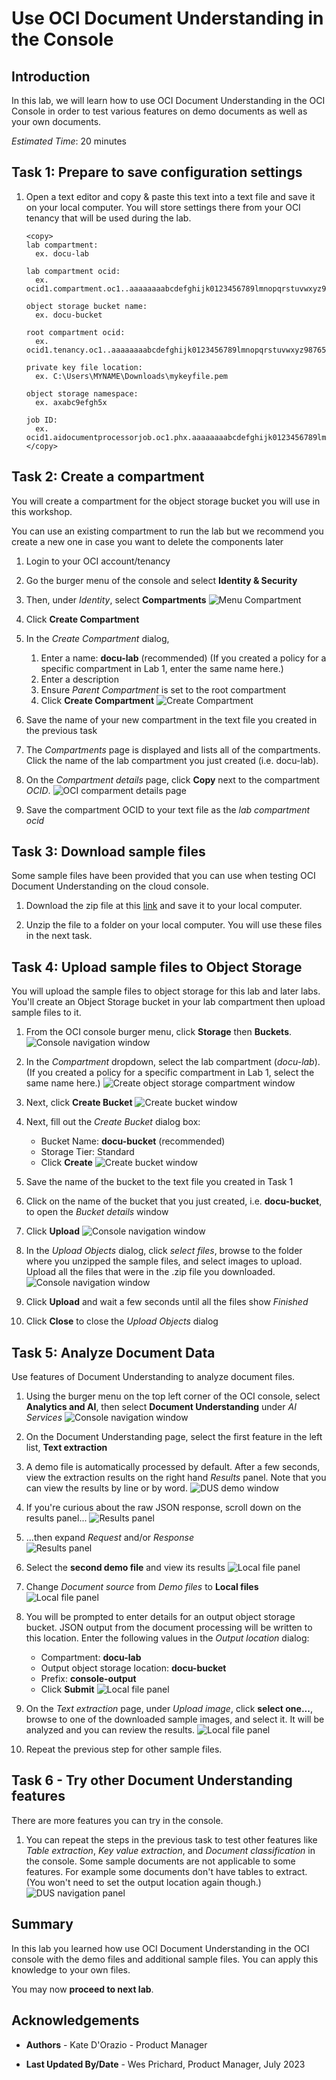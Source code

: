 # Use OCI Document Understanding in the Console

## Introduction
In this lab, we will learn how to use OCI Document Understanding in the OCI Console in order to test various features on demo documents as well as your own documents.

*Estimated Time*: 20 minutes

## Task 1: Prepare to save configuration settings

1. Open a text editor and copy & paste this text into a text file and save it on your local computer. You will store settings there from your OCI tenancy that will be used during the lab.
    ```text TODO
    <copy>
    lab compartment: 
      ex. docu-lab

    lab compartment ocid: 
      ex. ocid1.compartment.oc1..aaaaaaaabcdefghijk0123456789lmnopqrstuvwxyz9876543210abcdefg

    object storage bucket name: 
      ex. docu-bucket

    root compartment ocid: 
      ex. ocid1.tenancy.oc1..aaaaaaaabcdefghijk0123456789lmnopqrstuvwxyz9876543210abcdefg
      
    private key file location: 
      ex. C:\Users\MYNAME\Downloads\mykeyfile.pem

    object storage namespace: 
      ex. axabc9efgh5x

    job ID: 
      ex. ocid1.aidocumentprocessorjob.oc1.phx.aaaaaaaabcdefghijk0123456789lmnopqrstuvwxyz9876543210abcdefg
    </copy>
    ```


## Task 2: Create a compartment
You will create a compartment for the object storage bucket you will use in this workshop. 

You can use an existing compartment to run the lab but we recommend you create a new one in case you want to delete the components later

1. Login to your OCI account/tenancy

1. Go the burger menu of the console and select **Identity & Security**

1. Then, under *Identity*, select **Compartments**
    ![Menu Compartment](images/compartment1.png)

1. Click **Create Compartment**

1. In the *Create Compartment* dialog, 
    1. Enter a name: **docu-lab** (recommended) (If you created a policy for a specific compartment in Lab 1, enter the same name here.)
    1. Enter a description
    1. Ensure *Parent Compartment* is set to the root compartment
    1. Click **Create Compartment**
    ![Create Compartment](images/compartment2.png)

1. Save the name of your new compartment in the text file you created in the previous task

1. The *Compartments* page is displayed and lists all of the compartments.  Click the name of the lab compartment you just created (i.e. docu-lab).
	    
1. On the *Compartment details* page, click **Copy** next to the compartment *OCID*.
	    ![OCI comparment details page](./images/compartment-copy.png " ")
    
1. Save the compartment OCID to your text file as the *lab compartment ocid*


## Task 3: Download sample files
Some sample files have been provided that you can use when testing OCI Document Understanding on the cloud console.

1. Download the zip file at this [link](https://objectstorage.us-ashburn-1.oraclecloud.com/p/Ei1_2QRw4M8tQpk59Qhao2JCvEivSAX8MGB9R6PfHZlqNkpkAcnVg4V3-GyTs1_t/n/c4u04/b/livelabsfiles/o/oci-library/sample_images.zip) and save it to your local computer.

1. Unzip the file to a folder on your local computer. You will use these files in the next task.

## Task 4: Upload sample files to Object Storage
You will upload the sample files to object storage for this lab and later labs. You'll create an Object Storage bucket in your lab compartment then upload sample files to it.

1. From the OCI console burger menu, click **Storage** then **Buckets**.
    ![Console navigation window](./images/consolebucketbutton.png)

1. In the *Compartment* dropdown, select the lab compartment (*docu-lab*). (If you created a policy for a specific compartment in Lab 1, select the same name here.)
    ![Create object storage compartment window](./images/consolecompartmentsearch.png)

1. Next, click **Create Bucket**
    ![Create bucket window](./images/consolecreatebucket.png)

1. Next, fill out the *Create Bucket* dialog box:
    - Bucket Name: **docu-bucket** (recommended)
    - Storage Tier: Standard
    - Click **Create**
    ![Create bucket window](./images/consolecreatenewbucket.png)

1. Save the name of the bucket to the text file you created in Task 1

1. Click on the name of the bucket that you just created, i.e. **docu-bucket**, to open the *Bucket details* window 

1. Click **Upload** 
    ![Console navigation window](./images/consolebucketselection.png)

1. In the *Upload Objects* dialog, click *select files*, browse to the folder where you unzipped the sample files, and select images to upload. Upload all the files that were in the .zip file you downloaded.
    ![Console navigation window](./images/consolebucketupload.png)

1. Click **Upload** and wait a few seconds until all the files show *Finished*

1. Click **Close** to close the *Upload Objects* dialog

## Task 5: Analyze Document Data
Use features of Document Understanding to analyze document files.

  1. Using the burger menu on the top left corner of the OCI console, select **Analytics and AI**, then select **Document Understanding** under *AI Services*
      ![Console navigation window](./images/ocinavigationmenu.png)

  2. On the Document Understanding page, select the first feature in the left list, **Text extraction** 
  
  1. A demo file is automatically processed by default. After a few seconds, view the extraction results on the right hand *Results* panel. Note that you can view the results by line or by word.
      ![DUS demo window](./images/documentconsoletext.png)

  1. If you're curious about the raw JSON response, scroll down on the results panel... 
      ![Results panel](./images/results-highlighted.png)
  
  1. ...then expand *Request* and/or *Response*  
      ![Results panel](./images/documentconsoleresults.png)

  1. Select the **second demo file** and view its results
      ![Local file panel](./images/documentconsolefile.png)

  1. Change *Document source* from *Demo files* to **Local files**
    ![Local file panel](./images/documentconsolelocalfile.png)

  1. You will be prompted to enter details for an output object storage bucket. JSON output from the document processing will be written to this location. Enter the following values in the *Output location* dialog:
    
      - Compartment: **docu-lab**
      - Output object storage location: **docu-bucket**
      - Prefix: **console-output**
      - Click **Submit**
    ![Local file panel](./images/documentconsoleoutput.png) 

  1. On the *Text extraction* page, under *Upload image*, click **select one...**, browse to one of the downloaded sample images, and select it. It will be analyzed and you can review the results.
  ![Local file panel](./images/documentconsolelocalfile.png)

  1. Repeat the previous step for other sample files.
  
## Task 6 - Try other Document Understanding features
There are more features you can try in the console.

  1. You can repeat the steps in the previous task to test other features like *Table extraction*, *Key value extraction*, and *Document classification* in the console. Some sample documents are not applicable to some features. For example some documents don't have tables to extract. (You won't need to set the output location again though.)
      ![DUS navigation panel](./images/documentconsolenav.png)


## Summary
In this lab you learned how use OCI Document Understanding in the OCI console with the demo files and additional sample files. You can apply this knowledge to your own files.

You may now **proceed to next lab**.

## Acknowledgements
* **Authors** - Kate D'Orazio - Product Manager

* **Last Updated By/Date** - Wes Prichard, Product Manager, July 2023
